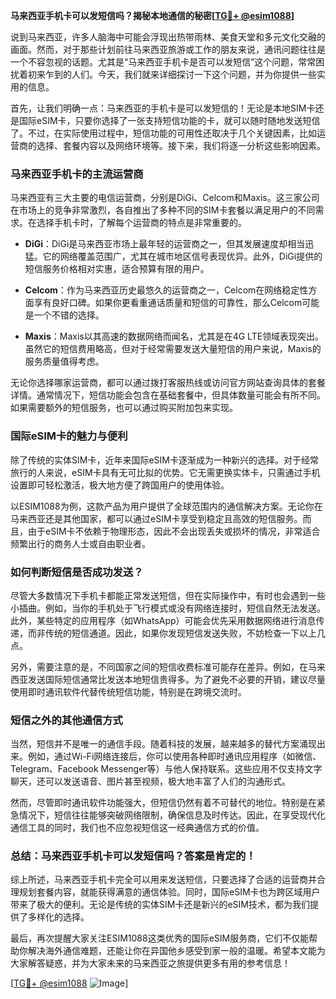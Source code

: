 **马来西亚手机卡可以发短信吗？揭秘本地通信的秘密[[TG💪+ @esim1088](https://t.me/s/esim1088)]**

说到马来西亚，许多人脑海中可能会浮现出热带雨林、美食天堂和多元文化交融的画面。然而，对于那些计划前往马来西亚旅游或工作的朋友来说，通讯问题往往是一个不容忽视的话题。尤其是“马来西亚手机卡是否可以发短信”这个问题，常常困扰着初来乍到的人们。今天，我们就来详细探讨一下这个问题，并为你提供一些实用的信息。

首先，让我们明确一点：马来西亚的手机卡是可以发短信的！无论是本地SIM卡还是国际eSIM卡，只要你选择了一张支持短信功能的卡，就可以随时随地发送短信了。不过，在实际使用过程中，短信功能的可用性还取决于几个关键因素，比如运营商的选择、套餐内容以及网络环境等。接下来，我们将逐一分析这些影响因素。

### **马来西亚手机卡的主流运营商**

马来西亚有三大主要的电信运营商，分别是DiGi、Celcom和Maxis。这三家公司在市场上的竞争非常激烈，各自推出了多种不同的SIM卡套餐以满足用户的不同需求。在选择手机卡时，了解每个运营商的特点是非常重要的。

- **DiGi**：DiGi是马来西亚市场上最年轻的运营商之一，但其发展速度却相当迅猛。它的网络覆盖范围广，尤其在城市地区信号表现优异。此外，DiGi提供的短信服务价格相对实惠，适合预算有限的用户。
  
- **Celcom**：作为马来西亚历史最悠久的运营商之一，Celcom在网络稳定性方面享有良好口碑。如果你更看重通话质量和短信的可靠性，那么Celcom可能是一个不错的选择。

- **Maxis**：Maxis以其高速的数据网络而闻名，尤其是在4G LTE领域表现突出。虽然它的短信费用略高，但对于经常需要发送大量短信的用户来说，Maxis的服务质量值得考虑。

无论你选择哪家运营商，都可以通过拨打客服热线或访问官方网站查询具体的套餐详情。通常情况下，短信功能会包含在基础套餐中，但具体数量可能会有所不同。如果需要额外的短信服务，也可以通过购买附加包来实现。

### **国际eSIM卡的魅力与便利**

除了传统的实体SIM卡，近年来国际eSIM卡逐渐成为一种新兴的选择。对于经常旅行的人来说，eSIM卡具有无可比拟的优势。它无需更换实体卡，只需通过手机设置即可轻松激活，极大地方便了跨国用户的使用体验。

以ESIM1088为例，这款产品为用户提供了全球范围内的通信解决方案。无论你在马来西亚还是其他国家，都可以通过eSIM卡享受到稳定且高效的短信服务。而且，由于eSIM卡不依赖于物理形态，因此不会出现丢失或损坏的情况，非常适合频繁出行的商务人士或自由职业者。

### **如何判断短信是否成功发送？**

尽管大多数情况下手机卡都能正常发送短信，但在实际操作中，有时也会遇到一些小插曲。例如，当你的手机处于飞行模式或没有网络连接时，短信自然无法发送。此外，某些特定的应用程序（如WhatsApp）可能会优先采用数据网络进行消息传递，而非传统的短信通道。因此，如果你发现短信发送失败，不妨检查一下以上几点。

另外，需要注意的是，不同国家之间的短信收费标准可能存在差异。例如，在马来西亚发送国际短信通常比发送本地短信贵得多。为了避免不必要的开销，建议尽量使用即时通讯软件代替传统短信功能，特别是在跨境交流时。

### **短信之外的其他通信方式**

当然，短信并不是唯一的通信手段。随着科技的发展，越来越多的替代方案涌现出来。例如，通过Wi-Fi网络连接后，你可以使用各种即时通讯应用程序（如微信、Telegram、Facebook Messenger等）与他人保持联系。这些应用不仅支持文字聊天，还可以发送语音、图片甚至视频，极大地丰富了人们的沟通形式。

然而，尽管即时通讯软件功能强大，但短信仍然有着不可替代的地位。特别是在紧急情况下，短信往往能够突破网络限制，确保信息及时传达。因此，在享受现代化通信工具的同时，我们也不应忽视短信这一经典通信方式的价值。

### **总结：马来西亚手机卡可以发短信吗？答案是肯定的！**

综上所述，马来西亚手机卡完全可以用来发送短信，只要选择了合适的运营商并合理规划套餐内容，就能获得满意的通信体验。同时，国际eSIM卡也为跨区域用户带来了极大的便利。无论是传统的实体SIM卡还是新兴的eSIM技术，都为我们提供了多样化的选择。

最后，再次提醒大家关注ESIM1088这类优秀的国际eSIM服务商，它们不仅能帮助你解决海外通信难题，还能让你在异国他乡感受到家一般的温暖。希望本文能为大家解答疑惑，并为大家未来的马来西亚之旅提供更多有用的参考信息！

[[TG💪+ @esim1088](https://t.me/s/esim1088) ![Image](https://i.postimg.cc/4NQfJmqS/Snipaste-2025-05-13-00-14-12.png)]